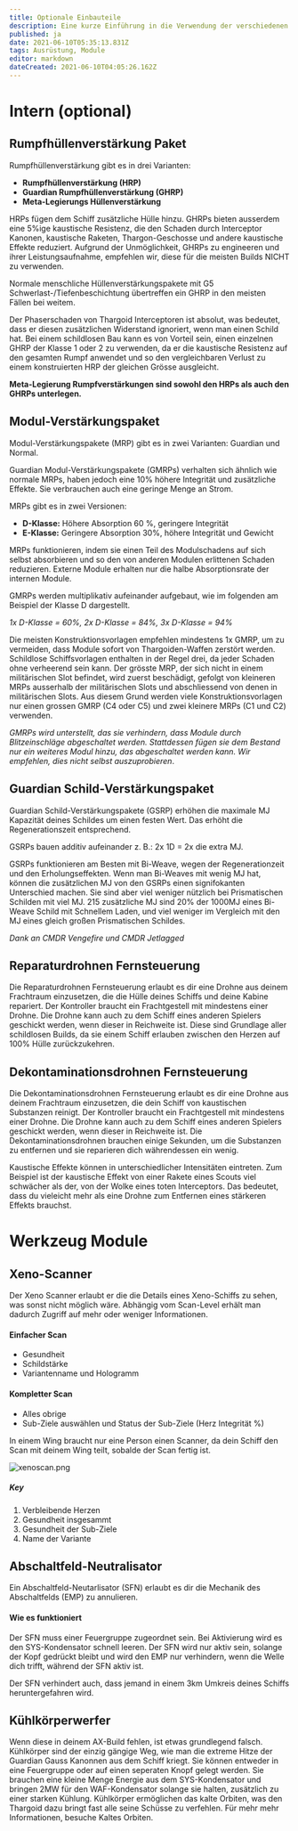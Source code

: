 ```yaml
---
title: Optionale Einbauteile
description: Eine kurze Einführung in die Verwendung der verschiedenen Module in AX.
published: ja
date: 2021-06-10T05:35:13.831Z
tags: Ausrüstung, Module
editor: markdown
dateCreated: 2021-06-10T04:05:26.162Z
---
```


# Intern (optional)

## Rumpfhüllenverstärkung Paket

Rumpfhüllenverstärkung gibt es in drei Varianten:

- **Rumpfhüllenverstärkung (HRP)**
- **Guardian Rumpfhüllenverstärkung (GHRP)**
- **Meta-Legierungs Hüllenverstärkung**

HRPs fügen dem Schiff zusätzliche Hülle hinzu. GHRPs bieten ausserdem eine 5%ige kaustische Resistenz, die den Schaden durch Interceptor Kanonen, kaustische Raketen, Thargon-Geschosse und andere kaustische Effekte reduziert. Aufgrund der Unmöglichkeit, GHRPs zu engineeren und ihrer Leistungsaufnahme, empfehlen wir, diese für die meisten Builds NICHT zu verwenden.

Normale menschliche Hüllenverstärkungspakete mit G5 Schwerlast-/Tiefenbeschichtung übertreffen ein GHRP in den meisten Fällen bei weitem.

Der Phaserschaden von Thargoid Interceptoren ist absolut, was bedeutet, dass er diesen zusätzlichen Widerstand ignoriert, wenn man einen Schild hat. Bei einem schildlosen Bau kann es von Vorteil sein, einen einzelnen GHRP der Klasse 1 oder 2 zu verwenden, da er die kaustische Resistenz auf den gesamten Rumpf anwendet und so den vergleichbaren Verlust zu einem konstruierten HRP der gleichen Grösse ausgleicht.

**Meta-Legierung Rumpfverstärkungen sind sowohl den HRPs als auch den GHRPs unterlegen.**

## Modul-Verstärkungspaket

Modul-Verstärkungspakete (MRP) gibt es in zwei Varianten: Guardian und Normal.

Guardian Modul-Verstärkungspakete (GMRPs) verhalten sich ähnlich wie normale MRPs, haben jedoch eine 10% höhere Integrität und zusätzliche Effekte. Sie verbrauchen auch eine geringe Menge an Strom.

MRPs gibt es in zwei Versionen:

- **D-Klasse:** Höhere Absorption 60 %, geringere Integrität
- **E-Klasse:** Geringere Absorption 30%, höhere Integrität und Gewicht

MRPs funktionieren, indem sie einen Teil des Modulschadens auf sich selbst absorbieren und so den von anderen Modulen erlittenen Schaden reduzieren. Externe Module erhalten nur die halbe Absorptionsrate der internen Module.

GMRPs werden multiplikativ aufeinander aufgebaut, wie im folgenden am Beispiel der Klasse D dargestellt.

*1x D-Klasse = 60%, 2x D-Klasse = 84%, 3x D-Klasse = 94%*

Die meisten Konstruktionsvorlagen empfehlen mindestens 1x GMRP, um zu vermeiden, dass Module sofort von Thargoiden-Waffen zerstört werden. Schildlose Schiffsvorlagen enthalten in der Regel drei, da jeder Schaden ohne verheerend sein kann. Der grösste MRP, der sich nicht in einem militärischen Slot befindet, wird zuerst beschädigt, gefolgt von kleineren MRPs ausserhalb der militärischen Slots und abschliessend von denen in militärischen Slots. Aus diesem Grund werden viele Konstruktionsvorlagen nur einen grossen GMRP (C4 oder C5) und zwei kleinere MRPs (C1 und C2) verwenden.

*GMRPs wird unterstellt, das sie verhindern, dass Module durch Blitzeinschläge abgeschaltet werden. Stattdessen fügen sie dem Bestand nur ein weiteres Modul hinzu, das abgeschaltet werden kann. Wir empfehlen, dies nicht selbst auszuprobieren*.

## Guardian Schild-Verstärkungspaket

Guardian Schild-Verstärkungspakete (GSRP) erhöhen die maximale MJ Kapazität deines Schildes um einen festen Wert. Das erhöht die Regenerationszeit entsprechend.

GSRPs bauen additiv aufeinander z. B.: 2x 1D = 2x die extra MJ.

GSRPs funktionieren am Besten mit Bi-Weave, wegen der Regenerationzeit und den Erholungseffekten. Wenn man Bi-Weaves mit wenig MJ hat, können die zusätzlichen MJ von den GSRPs einen signifokanten Unterschied machen. Sie sind aber viel weniger nützlich bei Prismatischen Schilden mit viel MJ. 215 zusätzliche MJ sind 20% der 1000MJ eines Bi-Weave Schild mit Schnellem Laden, und viel weniger im Vergleich mit den MJ eines gleich großen Prismatischen Schildes.

*Dank an CMDR Vengefire und CMDR Jetlagged*

## Reparaturdrohnen Fernsteuerung
Die Reparaturdrohnen Fernsteuerung erlaubt es dir eine Drohne aus deinem Frachtraum einzusetzen, die die Hülle deines Schiffs und deine Kabine repariert. Der Kontroller braucht ein Frachtgestell mit mindestens einer Drohne. Die Drohne kann auch zu dem Schiff eines anderen Spielers geschickt werden, wenn dieser in Reichweite ist. Diese sind Grundlage aller schildlosen Builds, da sie einem Schiff erlauben zwischen den Herzen auf 100% Hülle zurückzukehren.

## Dekontaminationsdrohnen Fernsteuerung
Die Dekontaminationsdrohnen Fernsteuerung erlaubt es dir eine Drohne aus deinem Frachtraum einzusetzen, die dein Schiff von kaustischen Substanzen reinigt. Der Kontroller braucht ein Frachtgestell mit mindestens einer Drohne. Die Drohne kann auch zu dem Schiff eines anderen Spielers geschickt werden, wenn dieser in Reichweite ist. Die Dekontaminationsdrohnen brauchen einige Sekunden, um die Substanzen zu entfernen und sie reparieren dich währendessen ein wenig.

Kaustische Effekte können in unterschiedlicher Intensitäten eintreten. Zum Beispiel ist der kaustische Effekt von einer Rakete eines Scouts viel schwächer als der, von der Wolke eines toten Interceptors. Das bedeutet, dass du vieleicht mehr als eine Drohne zum Entfernen eines stärkeren Effekts brauchst.

# Werkzeug Module

## Xeno-Scanner
Der Xeno Scanner erlaubt er die die Details eines Xeno-Schiffs zu sehen, was sonst nicht möglich wäre. Abhängig vom Scan-Level erhält man dadurch Zugriff auf mehr oder weniger Informationen.

#### Einfacher Scan

- Gesundheit
- Schildstärke
- Variantenname und Hologramm

#### Kompletter Scan

- Alles obrige
- Sub-Ziele auswählen und Status der Sub-Ziele (Herz Integrität %)

In einem Wing braucht nur eine Person einen Scanner, da dein Schiff den Scan mit deinem Wing teilt, sobalde der Scan fertig ist.

![xenoscan.png](/img/xenoscan.png)

##### Key
1. Verbleibende Herzen
2. Gesundheit insgesammt
3. Gesundheit der Sub-Ziele
4. Name der Variante

## Abschaltfeld-Neutralisator
Ein Abschaltfeld-Neutarlisator (SFN) erlaubt es dir die Mechanik des Abschaltfelds (EMP) zu annulieren.

#### Wie es funktioniert

Der SFN muss einer Feuergruppe zugeordnet sein. Bei Aktivierung wird es den SYS-Kondensator schnell leeren. Der SFN wird nur aktiv sein, solange der Kopf gedrückt bleibt und wird den EMP nur verhindern, wenn die Welle dich trifft, während der SFN aktiv ist.

Der SFN verhindert auch, dass jemand in einem 3km Umkreis deines Schiffs heruntergefahren wird.

## Kühlkörperwerfer
Wenn diese in deinem AX-Build fehlen, ist etwas grundlegend falsch. Kühlkörper sind der einzig gängige Weg, wie man die extreme Hitze der Guardian Gauss Kanonnen aus dem Schiff kriegt. Sie können entweder in eine Feuergruppe oder auf einen seperaten Knopf gelegt werden. Sie brauchen eine kleine Menge Energie aus dem SYS-Kondensator und bringen 2MW für den WAF-Kondensator solange sie halten, zusätzlich zu einer starken Kühlung. Kühlkörper ermöglichen das kalte Orbiten, was den Thargoid dazu bringt fast alle seine Schüsse zu verfehlen. Für mehr mehr Informationen, besuche Kaltes Orbiten.